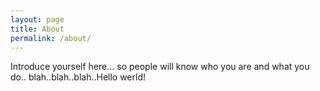 ```yaml
---
layout: page
title: About
permalink: /about/
---
```


Introduce yourself here... so people will know who you are and what you do.. blah..blah..blah..Hello werld!
